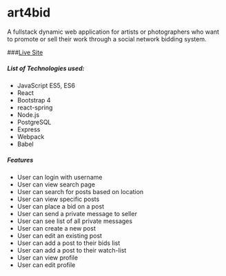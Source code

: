 # art4bid

A fullstack dynamic web application for artists or photographers who want to promote or sell their work through a social network bidding system.

###[Live Site](http://art4bid.seongkevinlee.com)

##### List of Technologies used:
* JavaScript ES5, ES6
* React
* Bootstrap 4
* react-spring
* Node.js
* PostgreSQL
* Express
* Webpack
* Babel

##### Features
* User can login with username
* User can view search page
* User can search for posts based on location
* User can view specific posts
* User can place a bid on a post
* User can send a private message to seller
* User can see list of all private messages
* User can create a new post
* User can edit an existing post
* User can add a post to their bids list
* User can add a post to their watch-list
* User can view profile
* User can edit profile
